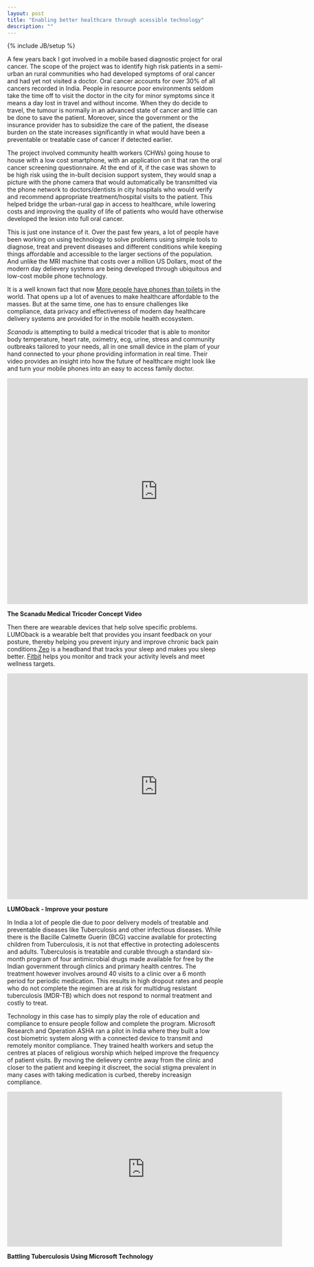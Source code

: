 ```yaml
---
layout: post
title: "Enabling better healthcare through acessible technology"
description: ""
---
```


{% include JB/setup %}

A few years back I got involved in a mobile based diagnostic project for oral cancer. The scope of the project was to identify high risk patients in a semi-urban an rural communities who had developed symptoms of oral cancer and had yet not visited a doctor. Oral cancer accounts for over 30% of all cancers recorded in India. People in resource poor environments seldom take the time off to visit the doctor in the city for minor symptoms since it means a day lost in travel and without income. When they do decide to travel, the tumour is normally in an advanced state of cancer and little can be done to save the patient. Moreover, since the government or the insurance provider has to subsidize the care of the patient, the disease burden on the state increases significantly in what would have been a preventable or treatable case of cancer if detected earlier.

The project involved community health workers (CHWs) going house to house with a low cost smartphone, with an application on it that ran the oral cancer screening questionnaire. At the end of it, if the case was shown to be high risk using the in-built decision support system, they would snap a picture with the phone camera that would automatically be transmitted via the phone network to doctors/dentists in city hospitals who would verify and recommend appropriate treatment/hospital visits to the patient. This helped bridge the urban-rural gap in access to healthcare, while lowering costs and improving the quality of life of patients who would have otherwise developed the lesion into full oral cancer.

This is just one instance of it. Over the past few years, a lot of people have been working on using technology to solve problems using simple tools to diagnose, treat and prevent diseases and different conditions while keeping things affordable and accessible to the larger sections of the population. And unlike the MRI machine that costs over a million US Dollars, most of the modern day delievery systems are being developed through ubiquitous and low-cost mobile phone technology.

It is a well known fact that now [More people have phones than toilets](http://www.forbes.com/sites/timworstall/2013/03/23/more-people-have-mobile-phones-than-toilets/) in the world. That opens up a lot of avenues to make healthcare affordable to the masses. But at the same time, one has to ensure challenges like compliance, data privacy and effectiveness of modern day healthcare delivery systems are provided for in the mobile health ecosystem.

*Scanadu* is attempting to build a medical tricoder that is able to monitor body temperature, heart rate, oximetry, ecg, urine, stress and community outbreaks tailored to your needs, all in one small device in the plam of your hand connected to your phone providing information in real time. Their video provides an insight into how the future of healthcare might look like and turn your mobile phones into an easy to access family doctor.

<iframe width="700" height="525" src="http://www.youtube.com/embed/KSwMauCno6o?rel=0" frameborder="0" > </iframe>

**The Scanadu Medical Tricoder Concept Video**


Then there are wearable devices that help solve specific problems. LUMOback is a wearable belt that provides you insant feedback on your posture, thereby helping you prevent injury and improve chronic back pain conditions.[Zeo](http://www.myzeo.com/sleep/) is a headband that tracks your sleep and makes you sleep better. [Fitbit](http://www.fitbit.com/product) helps you monitor and track your activity levels and meet wellness targets.

<iframe src="http://player.vimeo.com/video/54267210?title=0&amp;byline=0&amp;portrait=0&amp;color=ffffff" width="700" height="525" frameborder="0"> </iframe>

**LUMOback - Improve your posture**


In India a lot of people die due to poor delivery models of treatable and preventable diseases like Tuberculosis and other infectious diseases. While there is the Bacille Calmette Guerin (BCG) vaccine available for protecting children from Tuberculosis, it is not that effective in protecting adolescents and adults. Tuberculosis is treatable and curable through a standard six-month program of four antimicrobial drugs made available for free by the Indian government through clinics and primary health centres. The treatment however involves around 40 visits to a clinic over a 6 month period for periodic medication. This results in high dropout rates and people who do not complete the regimen are at risk for multidrug resistant tuberculosis (MDR-TB) which does not respond to normal treatment and costly to treat.

Technology in this case has to simply play the role of education and compliance to ensure people follow and complete the program. Microsoft Research and Operation ASHA ran a pilot in India where they built a low cost biometric system along with a connected device to transmit and remotely monitor compliance. They trained health workers and setup the centres at places of religious worship which helped improve the frequency of patient visits. By moving the delievery centre away from the clinic and closer to the patient and keeping it discreet, the social stigma prevalent in many cases with taking medication is curbed, thereby increasign compliance.

<iframe width="640" height="360" src="http://www.youtube.com/embed/r2w40ZKxVUg?rel=0" frameborder="0"> </iframe>

**Battling Tuberculosis Using Microsoft Technology**



